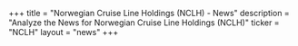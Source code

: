+++
title = "Norwegian Cruise Line Holdings (NCLH) - News"
description = "Analyze the News for Norwegian Cruise Line Holdings (NCLH)"
ticker = "NCLH"
layout = "news"
+++

